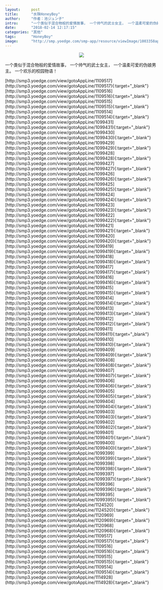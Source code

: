 ```yaml
---
layout:     post
title:      "水珠HoneyBoy"
author:     "作者：池ジュン子"
intro:      "一个类似于混合物般的爱情故事， 一个帅气的武士女主， 一个温柔可爱的伪娘男主。 一个欢乐的校园物语！"
date:       "2018-02-14 12:17:15"
categories: "其他"
tags:       "HoneyBoy"
image:      "http://smp.yoedge.com/smp-app/resource/viewImage/1003358appline.png"
---
```

<div style="text-align: center">
<p><img src="http://smp.yoedge.com/smp-app/resource/viewImage/1003358appline.png"/></p>
</div>
<p class="post-meta">
<span>一个类似于混合物般的爱情故事， 一个帅气的武士女主， 一个温柔可爱的伪娘男主。 一个欢乐的校园物语！</span>
</p>
[http://smp3.yoedge.com/view/gotoAppLine/1109517](http://smp3.yoedge.com/view/gotoAppLine/1109517){:target="_blank"}
[http://smp3.yoedge.com/view/gotoAppLine/1109516](http://smp3.yoedge.com/view/gotoAppLine/1109516){:target="_blank"}
[http://smp3.yoedge.com/view/gotoAppLine/1109515](http://smp3.yoedge.com/view/gotoAppLine/1109515){:target="_blank"}
[http://smp3.yoedge.com/view/gotoAppLine/1109514](http://smp3.yoedge.com/view/gotoAppLine/1109514){:target="_blank"}
[http://smp3.yoedge.com/view/gotoAppLine/1099431](http://smp3.yoedge.com/view/gotoAppLine/1099431){:target="_blank"}
[http://smp3.yoedge.com/view/gotoAppLine/1099430](http://smp3.yoedge.com/view/gotoAppLine/1099430){:target="_blank"}
[http://smp3.yoedge.com/view/gotoAppLine/1099429](http://smp3.yoedge.com/view/gotoAppLine/1099429){:target="_blank"}
[http://smp3.yoedge.com/view/gotoAppLine/1099428](http://smp3.yoedge.com/view/gotoAppLine/1099428){:target="_blank"}
[http://smp3.yoedge.com/view/gotoAppLine/1099427](http://smp3.yoedge.com/view/gotoAppLine/1099427){:target="_blank"}
[http://smp3.yoedge.com/view/gotoAppLine/1099426](http://smp3.yoedge.com/view/gotoAppLine/1099426){:target="_blank"}
[http://smp3.yoedge.com/view/gotoAppLine/1099425](http://smp3.yoedge.com/view/gotoAppLine/1099425){:target="_blank"}
[http://smp3.yoedge.com/view/gotoAppLine/1099424](http://smp3.yoedge.com/view/gotoAppLine/1099424){:target="_blank"}
[http://smp3.yoedge.com/view/gotoAppLine/1099423](http://smp3.yoedge.com/view/gotoAppLine/1099423){:target="_blank"}
[http://smp3.yoedge.com/view/gotoAppLine/1099422](http://smp3.yoedge.com/view/gotoAppLine/1099422){:target="_blank"}
[http://smp3.yoedge.com/view/gotoAppLine/1099421](http://smp3.yoedge.com/view/gotoAppLine/1099421){:target="_blank"}
[http://smp3.yoedge.com/view/gotoAppLine/1099420](http://smp3.yoedge.com/view/gotoAppLine/1099420){:target="_blank"}
[http://smp3.yoedge.com/view/gotoAppLine/1099419](http://smp3.yoedge.com/view/gotoAppLine/1099419){:target="_blank"}
[http://smp3.yoedge.com/view/gotoAppLine/1099418](http://smp3.yoedge.com/view/gotoAppLine/1099418){:target="_blank"}
[http://smp3.yoedge.com/view/gotoAppLine/1099417](http://smp3.yoedge.com/view/gotoAppLine/1099417){:target="_blank"}
[http://smp3.yoedge.com/view/gotoAppLine/1099416](http://smp3.yoedge.com/view/gotoAppLine/1099416){:target="_blank"}
[http://smp3.yoedge.com/view/gotoAppLine/1099415](http://smp3.yoedge.com/view/gotoAppLine/1099415){:target="_blank"}
[http://smp3.yoedge.com/view/gotoAppLine/1099414](http://smp3.yoedge.com/view/gotoAppLine/1099414){:target="_blank"}
[http://smp3.yoedge.com/view/gotoAppLine/1099413](http://smp3.yoedge.com/view/gotoAppLine/1099413){:target="_blank"}
[http://smp3.yoedge.com/view/gotoAppLine/1099412](http://smp3.yoedge.com/view/gotoAppLine/1099412){:target="_blank"}
[http://smp3.yoedge.com/view/gotoAppLine/1099411](http://smp3.yoedge.com/view/gotoAppLine/1099411){:target="_blank"}
[http://smp3.yoedge.com/view/gotoAppLine/1099410](http://smp3.yoedge.com/view/gotoAppLine/1099410){:target="_blank"}
[http://smp3.yoedge.com/view/gotoAppLine/1099409](http://smp3.yoedge.com/view/gotoAppLine/1099409){:target="_blank"}
[http://smp3.yoedge.com/view/gotoAppLine/1099408](http://smp3.yoedge.com/view/gotoAppLine/1099408){:target="_blank"}
[http://smp3.yoedge.com/view/gotoAppLine/1099407](http://smp3.yoedge.com/view/gotoAppLine/1099407){:target="_blank"}
[http://smp3.yoedge.com/view/gotoAppLine/1099406](http://smp3.yoedge.com/view/gotoAppLine/1099406){:target="_blank"}
[http://smp3.yoedge.com/view/gotoAppLine/1099405](http://smp3.yoedge.com/view/gotoAppLine/1099405){:target="_blank"}
[http://smp3.yoedge.com/view/gotoAppLine/1099404](http://smp3.yoedge.com/view/gotoAppLine/1099404){:target="_blank"}
[http://smp3.yoedge.com/view/gotoAppLine/1099403](http://smp3.yoedge.com/view/gotoAppLine/1099403){:target="_blank"}
[http://smp3.yoedge.com/view/gotoAppLine/1099402](http://smp3.yoedge.com/view/gotoAppLine/1099402){:target="_blank"}
[http://smp3.yoedge.com/view/gotoAppLine/1099401](http://smp3.yoedge.com/view/gotoAppLine/1099401){:target="_blank"}
[http://smp3.yoedge.com/view/gotoAppLine/1099400](http://smp3.yoedge.com/view/gotoAppLine/1099400){:target="_blank"}
[http://smp3.yoedge.com/view/gotoAppLine/1099399](http://smp3.yoedge.com/view/gotoAppLine/1099399){:target="_blank"}
[http://smp3.yoedge.com/view/gotoAppLine/1099398](http://smp3.yoedge.com/view/gotoAppLine/1099398){:target="_blank"}
[http://smp3.yoedge.com/view/gotoAppLine/1099397](http://smp3.yoedge.com/view/gotoAppLine/1099397){:target="_blank"}
[http://smp3.yoedge.com/view/gotoAppLine/1099396](http://smp3.yoedge.com/view/gotoAppLine/1099396){:target="_blank"}
[http://smp3.yoedge.com/view/gotoAppLine/1099395](http://smp3.yoedge.com/view/gotoAppLine/1099395){:target="_blank"}
[http://smp3.yoedge.com/view/gotoAppLine/1124520](http://smp3.yoedge.com/view/gotoAppLine/1124520){:target="_blank"}
[http://smp3.yoedge.com/view/gotoAppLine/1120969](http://smp3.yoedge.com/view/gotoAppLine/1120969){:target="_blank"}
[http://smp3.yoedge.com/view/gotoAppLine/1120968](http://smp3.yoedge.com/view/gotoAppLine/1120968){:target="_blank"}
[http://smp3.yoedge.com/view/gotoAppLine/1109517](http://smp3.yoedge.com/view/gotoAppLine/1109517){:target="_blank"}
[http://smp3.yoedge.com/view/gotoAppLine/1109516](http://smp3.yoedge.com/view/gotoAppLine/1109516){:target="_blank"}
[http://smp3.yoedge.com/view/gotoAppLine/1109515](http://smp3.yoedge.com/view/gotoAppLine/1109515){:target="_blank"}
[http://smp3.yoedge.com/view/gotoAppLine/1109514](http://smp3.yoedge.com/view/gotoAppLine/1109514){:target="_blank"}
[http://smp3.yoedge.com/view/gotoAppLine/1114928](http://smp3.yoedge.com/view/gotoAppLine/1114928){:target="_blank"}


